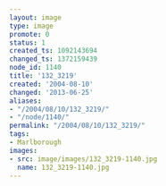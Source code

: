 ```yaml
---
layout: image
type: image
promote: 0
status: 1
created_ts: 1092143694
changed_ts: 1372159439
node_id: 1140
title: '132_3219'
created: '2004-08-10'
changed: '2013-06-25'
aliases:
- "/2004/08/10/132_3219/"
- "/node/1140/"
permalink: "/2004/08/10/132_3219/"
tags:
- Marlborough
images:
- src: image/images/132_3219-1140.jpg
  name: 132_3219-1140.jpg
---
```


